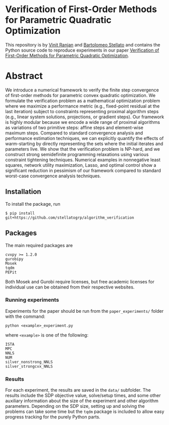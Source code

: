 # Verification of First-Order Methods for Parametric Quadratic Optimization
This repository is by [Vinit Ranjan](https://vinitranjan1.github.io/) and [Bartolomeo Stellato](https://stellato.io/) and contains the Python source code to reproduce experiments in our paper [Verification of First-Order Methods for Parametric Quadratic Optimization](https://arxiv.org/pdf/2403.03331.pdf).

# Abstract
We introduce a numerical framework to verify the finite step convergence of first-order methods for parametric convex quadratic optimization. We formulate the verification problem as a mathematical optimization problem where we maximize a performance metric (e.g., fixed-point residual at the last iteration) subject to constraints representing proximal algorithm steps (e.g., linear system solutions, projections, or gradient steps). Our framework is highly modular because we encode a wide range of proximal algorithms as variations of two primitive steps: affine steps and element-wise maximum steps. Compared to standard convergence analysis and performance estimation techniques, we can explicitly quantify the effects of warm-starting by directly representing the sets where the initial iterates and parameters live. We show that the verification problem is NP-hard, and we construct strong semidefinite programming relaxations using various constraint tightening techniques. Numerical examples in nonnegative least squares, network utility maximization, Lasso, and optimal control show a significant reduction in pessimism of our framework compared to standard worst-case convergence analysis techniques.

## Installation
To install the package, run
```
$ pip install git+https://github.com/stellatogrp/algorithm_verification
```

## Packages
The main required packages are
```
cvxpy >= 1.2.0
gurobipy
Mosek
tqdm
PEPit
```
Both Mosek and Gurobi require licenses, but free academic licenses for individual use can be obtained from their respective websites.

### Running experiments
Experiments for the paper should be run from the `paper_experiments/` folder with the command:
```
python <example>_experiment.py
```
where ```<example>``` is one of the following:
```
ISTA
MPC
NNLS
NUM
silver_nonstrong_NNLS
silver_strongcvx_NNLS
```

### Results
For each experiment, the results are saved in the `data/` subfolder.
The results include the SDP objective value, solve/setup times, and some other auxiliary information about the size of the experiment and other algorithm parameters.
Depending on the SDP size, setting up and solving the problems can take some time but the `tqdm` package is included to allow easy progress tracking for the purely Python parts.
